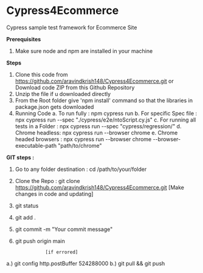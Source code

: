 # Cypress4Ecommerce
Cypress sample test framework for Ecommerce Site

**Prerequisites**
1. Make sure node and npm are installed in your machine

**Steps** 
1. Clone this code from https://github.com/aravindkrish148/Cypress4Ecommerce.git or Download code ZIP from this Github Repository
2. Unzip the file if u downloaded directly
3. From the Root folder give 'npm install' command so that the libraries in package.json gets downloaded
4. Running Code
a. To run fully : npm cypress run
b. For specific Spec file : npx cypress run --spec "./cypress/e2e/ntoScript.cy.js"
c. For running all tests in a Folder : npx cypress run --spec "cypress/regression/"
d. Chrome headless:  npx cypress run --browser chrome
e. Chrome headed browsers : npx cypress run --browser chrome --browser-executable-path "path/to/chrome" 



**GIT steps :**
1. Go to any folder destination : cd /path/to/your/folder
2. Clone the Repo : git clone https://github.com/aravindkrish148/Cypress4Ecommerce.git
   [Make changes in code and updating]
3. git status
4. git add .
5. git commit -m "Your commit message"
6. git push origin main

                  [if errored]

a.) git config http.postBuffer 524288000
b.) git pull && git push